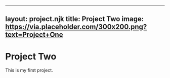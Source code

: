 <!-- projects/project-1.md -->
---
layout: project.njk
title: Project Two
image: https://via.placeholder.com/300x200.png?text=Project+One
---
# Project Two

This is my first project.
